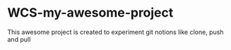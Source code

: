 # WCS-my-awesome-project

 This awesome project is created to experiment git notions like clone, push and pull

